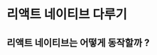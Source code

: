 # 리액트 네이티브 다루기

## 리액트 네이티브는 어떻게 동작할까 ?


<!--stackedit_data:
eyJoaXN0b3J5IjpbLTE5NzM3MzUyMjUsNzMwOTk4MTE2XX0=
-->